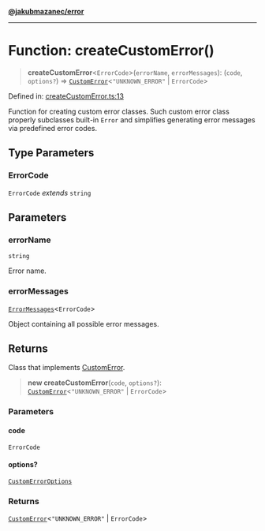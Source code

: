 [**@jakubmazanec/error**](../README.md)

---

# Function: createCustomError()

> **createCustomError**\<`ErrorCode`\>(`errorName`, `errorMessages`): (`code`, `options?`) =>
> [`CustomError`](../type-aliases/CustomError.md)\<`"UNKNOWN_ERROR"` \| `ErrorCode`\>

Defined in:
[createCustomError.ts:13](https://github.com/jakubmazanec/tools/blob/a9ba87d349a220bbed24d161794f90a6ba6009e5/packages/error/source/createCustomError.ts#L13)

Function for creating custom error classes. Such custom error class properly subclasses built-in
`Error` and simplifies generating error messages via predefined error codes.

## Type Parameters

### ErrorCode

`ErrorCode` _extends_ `string`

## Parameters

### errorName

`string`

Error name.

### errorMessages

[`ErrorMessages`](../type-aliases/ErrorMessages.md)\<`ErrorCode`\>

Object containing all possible error messages.

## Returns

Class that implements [CustomError](../type-aliases/CustomError.md).

> **new createCustomError**(`code`, `options?`):
> [`CustomError`](../type-aliases/CustomError.md)\<`"UNKNOWN_ERROR"` \| `ErrorCode`\>

### Parameters

#### code

`ErrorCode`

#### options?

[`CustomErrorOptions`](../type-aliases/CustomErrorOptions.md)

### Returns

[`CustomError`](../type-aliases/CustomError.md)\<`"UNKNOWN_ERROR"` \| `ErrorCode`\>
